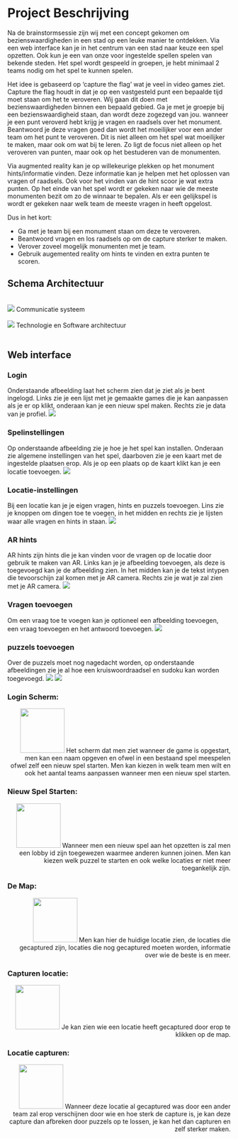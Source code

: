 # Project Beschrijving
Na de brainstormsessie zijn wij met een concept gekomen om bezienswaardigheden in een stad op een leuke manier te ontdekken. Via een web interface kan je in het centrum van een stad naar keuze een spel opzetten. Ook kun je een van onze voor ingestelde spellen spelen van bekende steden. Het spel wordt gespeeld in groepen, je hebt minimaal 2 teams nodig om het spel te kunnen spelen.

Het idee is gebaseerd op ‘capture the flag’ wat je veel in video games ziet. Capture the flag houdt in dat je op een vastgesteld punt een bepaalde tijd moet staan om het te veroveren. Wij gaan dit doen met bezienswaardigheden binnen een bepaald gebied. Ga je met je groepje bij een bezienswaardigheid staan, dan wordt deze zogezegd van jou. wanneer je een punt veroverd hebt krijg je vragen en raadsels over het monument. Beantwoord je deze vragen goed dan wordt het moeilijker voor een ander team om het punt te veroveren. Dit is niet alleen om het spel wat moeilijker te maken, maar ook om wat bij te leren. Zo ligt de focus niet alleen op het veroveren van punten, maar ook op het bestuderen van de monumenten.

Via augmented reality kan je op willekeurige plekken op het monument hints/informatie vinden. Deze informatie kan je helpen met het oplossen van vragen of raadsels. Ook voor het vinden van de hint scoor je wat extra punten.
Op het einde van het spel wordt er gekeken naar wie de meeste monumenten bezit om zo de winnaar te bepalen. Als er een gelijkspel is wordt er gekeken naar welk team de meeste vragen in heeft opgelost.

Dus in het kort:
* Ga met je team bij een monument staan om deze te veroveren.
* Beantwoord vragen en los raadsels op om de capture sterker te maken.
* Verover zoveel mogelijk monumenten met je team.
* Gebruik augemented reality om hints te vinden en extra punten te scoren.

## Schema Architectuur

<br />
<img src="images/schema_architectuur_globaal.png" />
Communicatie systeem<br /><br />


<img src="images/schema_architectuur.png" />
Technologie en Software architectuur<br /><br />


## Web interface
### Login
Onderstaande afbeelding laat het scherm zien dat je ziet als je bent ingelogd. Links zie je een lijst met je gemaakte games die je kan aanpassen als je er op klikt, onderaan kan je een nieuw spel maken. Rechts zie je data van je profiel.
<img src="images/New Mockup 7.png" /> <br /> 
### Spelinstellingen
Op onderstaande afbeelding zie je hoe je het spel kan installen. Onderaan zie algemene instellingen van het spel, daarboven zie je een kaart met de ingestelde plaatsen erop. Als je op een plaats op de kaart klikt kan je een locatie toevoegen.
<img src="images/New Mockup 1.png" /> <br /> 
### Locatie-instellingen
Bij een locatie kan je je eigen vragen, hints en puzzels toevoegen. Lins zie je knoppen om dingen toe te voegen, in het midden en rechts zie je lijsten waar alle vragen en hints in staan.
<img src="images/New Mockup 2.png" /> <br /> 
### AR hints
AR hints zijn hints die je kan vinden voor de vragen op de locatie door gebruik te maken van AR. Links kan je je afbeelding toevoegen, als deze is toegevoegd kan je de afbeelding zien. In het midden kan je de tekst intypen die tevoorschijn zal komen met je AR camera. Rechts zie je wat je zal zien met je AR camera.
<img src="images/New Mockup 3.png" /> <br /> 
### Vragen toevoegen
Om een vraag toe te voegen kan je optioneel een afbeelding toevoegen, een vraag toevoegen en het antwoord toevoegen.
<img src="images/New Mockup 4.png" /> <br /> 
### puzzels toevoegen
Over de puzzels moet nog nagedacht worden, op onderstaande afbeeldingen zie je al hoe een kruiswoordraadsel en sudoku kan worden toegevoegd.
<img src="images/New Mockup 5.png" />
<img src="images/New Mockup 6.png" />


### Login Scherm:
<div style="text-align: right">
<img src="images/login scherm.png" width="100" />
Het scherm dat men ziet wanneer de game is opgestart, men kan een naam opgeven en ofwel in een bestaand spel meespelen ofwel zelf een nieuw spel starten. Men kan kiezen in welk team men wilt en ook het aantal teams aanpassen wanneer men een nieuw spel starten.
</div>

### Nieuw Spel Starten:
<div style="text-align: right">
<img src="images/opzetten nieuwe game.png" width="100" />
Wanneer men een nieuw spel aan het opzetten is zal men een lobby id zijn toegewezen waarmee anderen kunnen joinen.
Men kan kiezen welk puzzel te starten en ook welke locaties er niet meer toegankelijk zijn.
</div>

### De Map:
<div style="text-align: right">
<img src="images/main game -map.png" width="100" />
Men kan hier de huidige locatie zien, de locaties die gecaptured zijn, locaties die nog gecaptured moeten worden, informatie over wie de beste is en meer.
</div>

### Capturen locatie:
<div style="text-align: right">
<img src="images/details captured locatie.png" width="100" />
Je kan zien wie een locatie heeft gecaptured door erop te klikken op de map.
</div>

### Locatie capturen:
<div style="text-align: right">
<img src="images/capturen locatie.png" width="100" />
Wanneer deze locatie al gecaptured was door een ander team zal erop verschijnen door wie en hoe sterk de capture is, je kan deze capture dan afbreken door puzzels op te lossen, je kan het dan capturen en zelf sterker maken.
</div>


